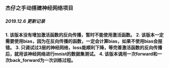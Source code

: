 ### 杰仔之手动搭建神经网络项目

##### 2019.12.6 更新记录
__1. 该版本没有增加激活函数的反向传播，暂时不能使用激活函数。__
__2. 该版本一定需要使用bias，因为在反向传播的函数，一定会计算bias，如果不使用bias会报错。__
__3. 只调试过3层的神经网络，loss能顺利下降，等完善激活函数的反向传播后，就用该神经网络进行mnist的数据集测试。__
__4. 该版本调用一次forward和一次back_forward为一次训练过程。__
